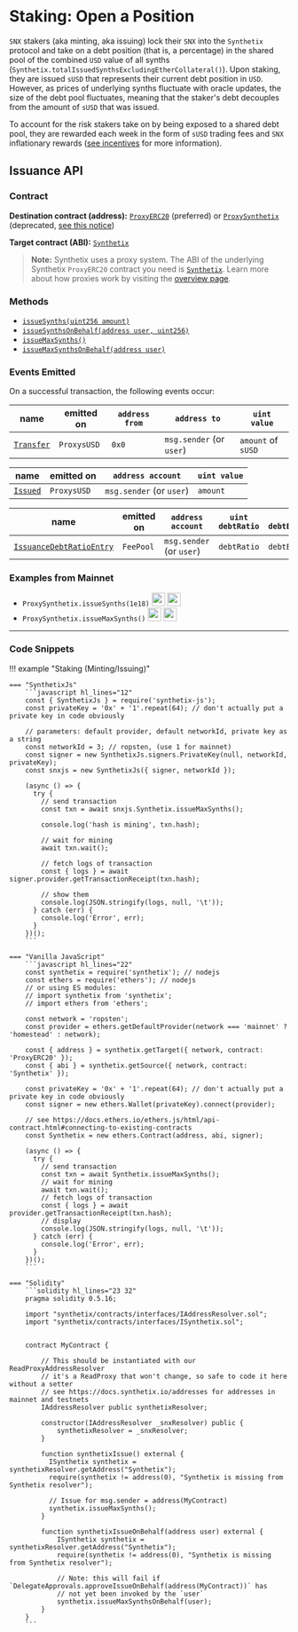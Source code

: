 # Staking: Open a Position

`SNX` stakers (aka minting, aka issuing) lock their `SNX` into the `Synthetix` protocol and take on a debt position (that is, a percentage) in the shared pool of the combined `USD` value of all synths (`Synthetix.totalIssuedSynthsExcludingEtherCollateral()`). Upon staking, they are issued `sUSD` that represents their current debt position in `USD`. However, as prices of underlying synths fluctuate with oracle updates, the size of the debt pool fluctuates, meaning that the staker's debt decouples from the amount of `sUSD` that was issued.

To account for the risk stakers take on by being exposed to a shared debt pool, they are rewarded each week in the form of `sUSD` trading fees and `SNX` inflationary rewards ([see incentives](/incentives#sources-of-value) for more information).

## Issuance API

### Contract

**Destination contract (address):** [`ProxyERC20`](https://contracts.synthetix.io/ProxyERC20) (preferred) or [`ProxySynthetix`](https://contracts.synthetix.io/ProxySynthetix) (deprecated, [see this notice](/integrations/guide/#proxy-deprecation))

**Target contract (ABI):** [`Synthetix`](https://contracts.synthetix.io/Synthetix)

> **Note:** Synthetix uses a proxy system. The ABI of the underlying Synthetix `ProxyERC20` contract you need is [`Synthetix`](https://contracts.synthetix.io/Synthetix). Learn more about how proxies work by visiting the [overview page](./integrations/#proxies).

### Methods

- [`issueSynths(uint256 amount)`](../../Synthetix#issuesynths)
- [`issueSynthsOnBehalf(address user, uint256)`](../../Synthetix#issuesynthsonbehalf)
- [`issueMaxSynths()`](../../Synthetix#issuemaxsynths)
- [`issueMaxSynthsOnBehalf(address user)`](../../Synthetix#issuemaxsynthsonbehalf)

### Events Emitted

On a successful transaction, the following events occur:

| name                                          | emitted on  | `address from` | `address to`             | `uint value`       |
| --------------------------------------------- | ----------- | -------------- | ------------------------ | ------------------ |
| [`Transfer`](../../ExternStateToken#transfer) | `ProxysUSD` | `0x0`          | `msg.sender` (or `user`) | `amount` of `sUSD` |

| name                           | emitted on  | `address account`        | `uint value` |
| ------------------------------ | ----------- | ------------------------ | ------------ |
| [`Issued`](../../Synth#issued) | `ProxysUSD` | `msg.sender` (or `user`) | `amount`     |

| name                                                             | emitted on | `address account`        | `uint debtRatio` | `uint debtEntryIndex` | `uint feePeriodStartingDebtIndex` |
| ---------------------------------------------------------------- | ---------- | ------------------------ | ---------------- | --------------------- | --------------------------------- |
| [`IssuanceDebtRatioEntry`](../../FeePool#issuancedebtratioentry) | `FeePool`  | `msg.sender` (or `user`) | `debtRatio`      | `debtEntryIndex`      | `feePeriodStartingDebtIndex`      |

### Examples from Mainnet

- `ProxySynthetix.issueSynths(1e18)` <a target=_blank href="https://dashboard.tenderly.co/tx/main/0x5df667fa499772621745a3af169fed477f78e11434fed227588de928a5793f30/logs"><img src="https://tenderly.co/icons/icon-48x48.png" width=24 /></a> <a target=_blank href="https://etherscan.io/tx/0x5df667fa499772621745a3af169fed477f78e11434fed227588de928a5793f30#eventlog"><img src="https://etherscan.io/images/favicon2.ico" width=24 /></a>
- `ProxySynthetix.issueMaxSynths()` <a target=_blank href="https://dashboard.tenderly.co/tx/main/0x40672a3965d1028891011c672118d99de21b709189b00c60e09c3561d604e571/logs"><img src="https://tenderly.co/icons/icon-48x48.png" width=24 /></a> <a target=_blank href="https://etherscan.io/tx/0x40672a3965d1028891011c672118d99de21b709189b00c60e09c3561d604e571#eventlog"><img src="https://etherscan.io/images/favicon2.ico" width=24 /></a>

---

### Code Snippets

!!! example "Staking (Minting/Issuing)"

    === "SynthetixJs"
        ```javascript hl_lines="12"
        const { SynthetixJs } = require('synthetix-js');
        const privateKey = '0x' + '1'.repeat(64); // don't actually put a private key in code obviously

        // parameters: default provider, default networkId, private key as a string
        const networkId = 3; // ropsten, (use 1 for mainnet)
        const signer = new SynthetixJs.signers.PrivateKey(null, networkId, privateKey);
        const snxjs = new SynthetixJs({ signer, networkId });

        (async () => {
          try {
            // send transaction
            const txn = await snxjs.Synthetix.issueMaxSynths();

            console.log('hash is mining', txn.hash);

            // wait for mining
            await txn.wait();

            // fetch logs of transaction
            const { logs } = await signer.provider.getTransactionReceipt(txn.hash);

            // show them
            console.log(JSON.stringify(logs, null, '\t'));
          } catch (err) {
            console.log('Error', err);
          }
        })();
        ```

    === "Vanilla JavaScript"
        ```javascript hl_lines="22"
        const synthetix = require('synthetix'); // nodejs
        const ethers = require('ethers'); // nodejs
        // or using ES modules:
        // import synthetix from 'synthetix';
        // import ethers from 'ethers';

        const network = 'ropsten';
        const provider = ethers.getDefaultProvider(network === 'mainnet' ? 'homestead' : network);

        const { address } = synthetix.getTarget({ network, contract: 'ProxyERC20' });
        const { abi } = synthetix.getSource({ network, contract: 'Synthetix' });

        const privateKey = '0x' + '1'.repeat(64); // don't actually put a private key in code obviously
        const signer = new ethers.Wallet(privateKey).connect(provider);

        // see https://docs.ethers.io/ethers.js/html/api-contract.html#connecting-to-existing-contracts
        const Synthetix = new ethers.Contract(address, abi, signer);

        (async () => {
          try {
            // send transaction
            const txn = await Synthetix.issueMaxSynths();
            // wait for mining
            await txn.wait();
            // fetch logs of transaction
            const { logs } = await provider.getTransactionReceipt(txn.hash);
            // display
            console.log(JSON.stringify(logs, null, '\t'));
          } catch (err) {
            console.log('Error', err);
          }
        })();
        ```

    === "Solidity"
        ```solidity hl_lines="23 32"
        pragma solidity 0.5.16;

        import "synthetix/contracts/interfaces/IAddressResolver.sol";
        import "synthetix/contracts/interfaces/ISynthetix.sol";


        contract MyContract {

            // This should be instantiated with our ReadProxyAddressResolver
            // it's a ReadProxy that won't change, so safe to code it here without a setter
            // see https://docs.synthetix.io/addresses for addresses in mainnet and testnets
            IAddressResolver public synthetixResolver;

            constructor(IAddressResolver _snxResolver) public {
                synthetixResolver = _snxResolver;
            }

            function synthetixIssue() external {
              ISynthetix synthetix = synthetixResolver.getAddress("Synthetix");
              require(synthetix != address(0), "Synthetix is missing from Synthetix resolver");

              // Issue for msg.sender = address(MyContract)
              synthetix.issueMaxSynths();
            }

            function synthetixIssueOnBehalf(address user) external {
                ISynthetix synthetix = synthetixResolver.getAddress("Synthetix");
                require(synthetix != address(0), "Synthetix is missing from Synthetix resolver");

                // Note: this will fail if `DelegateApprovals.approveIssueOnBehalf(address(MyContract))` has
                // not yet been invoked by the `user`
                synthetix.issueMaxSynthsOnBehalf(user);
            }
        }
        ```

